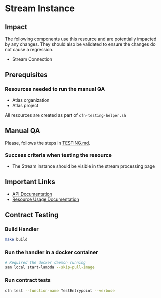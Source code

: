 # Stream Instance

## Impact 
The following components use this resource and are potentially impacted by any changes. They should also be validated to ensure the changes do not cause a regression.
 - Stream Connection


## Prerequisites 
### Resources needed to run the manual QA
- Atlas organization
- Atlas project


All resources are created as part of `cfn-testing-helper.sh`

## Manual QA
Please, follows the steps in [TESTING.md](../../../TESTING.md).


### Success criteria when testing the resource
- The Stream instance should be visible in the stream processing page



## Important Links
- [API Documentation](https://www.mongodb.com/docs/atlas/reference/api-resources-spec/#tag/Projects)
- [Resource Usage Documentation](https://www.mongodb.com/docs/atlas/tutorial/manage-projects/)

## Contract Testing


### Build Handler
```bash
make build
```
### Run the handler in a docker container
```bash
# Required the docker daemon running
sam local start-lambda --skip-pull-image
```

### Run contract tests
```bash
cfn test --function-name TestEntrypoint --verbose
```